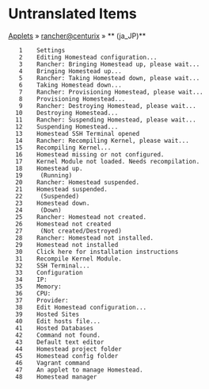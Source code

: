 # Untranslated Items
[Applets](../../../README.md) &#187; [rancher@centurix](../README.md) &#187; ** (ja_JP)**

       1	Settings
       2	Editing Homestead configuration...
       3	Rancher: Bringing Homestead up, please wait...
       4	Bringing Homestead up...
       5	Rancher: Taking Homestead down, please wait...
       6	Taking Homestead down...
       7	Rancher: Provisioning Homestead, please wait...
       8	Provisioning Homestead...
       9	Rancher: Destroying Homestead, please wait...
      10	Destroying Homestead...
      11	Rancher: Suspending Homestead, please wait...
      12	Suspending Homestead...
      13	Homestead SSH Terminal opened
      14	Rancher: Recompiling Kernel, please wait...
      15	Recompiling Kernel...
      16	Homestead missing or not configured.
      17	Kernel Module not loaded. Needs recompilation.
      18	Homestead up.
      19	 (Running)
      20	Rancher: Homestead suspended.
      21	Homestead suspended.
      22	 (Suspended)
      23	Homestead down.
      24	 (Down)
      25	Rancher: Homestead not created.
      26	Homestead not created
      27	 (Not created/Destroyed)
      28	Rancher: Homestead not installed.
      29	Homestead not installed
      30	Click here for installation instructions
      31	Recompile Kernel Module.
      32	SSH Terminal...
      33	Configuration
      34	IP: 
      35	Memory: 
      36	CPU: 
      37	Provider: 
      38	Edit Homestead configuration...
      39	Hosted Sites
      40	Edit hosts file...
      41	Hosted Databases
      42	Command not found.
      43	Default text editor
      44	Homestead project folder
      45	Homestead config folder
      46	Vagrant command
      47	An applet to manage Homestead.
      48	Homestead manager
